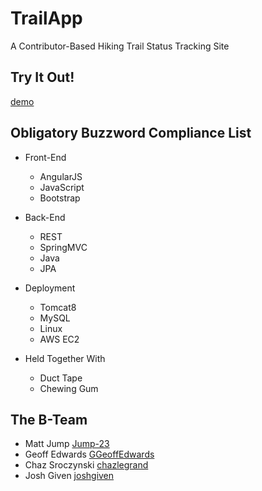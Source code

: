 # TrailApp

A Contributor-Based Hiking Trail Status Tracking Site

## Try It Out!
[demo](http://joshgiven.com:8080/TrailAppREST)

## Obligatory Buzzword Compliance List
- Front-End
  - AngularJS
  - JavaScript
  - Bootstrap

- Back-End
  - REST
  - SpringMVC
  - Java
  - JPA

- Deployment
  - Tomcat8
  - MySQL
  - Linux
  - AWS EC2
  
- Held Together With
  - Duct Tape
  - Chewing Gum

## The B-Team
- Matt Jump [Jump-23](https://github.com/Jump-23)
- Geoff Edwards [GGeoffEdwards](https://github.com/GGeoffEdwards)
- Chaz Sroczynski [chazlegrand](https://github.com/chazlegrand)
- Josh Given [joshgiven](https://github.com/joshgiven)
